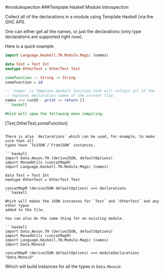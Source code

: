 #modulespection 
###Template Haskell Module Introspection 

Collect all of the declarations in a module using Template Haskell (via the GHC API). 
 
One can either get all the names, or just the declarations (only type declarations
are supported right now).

Here is a quick example
```haskell 
import Language.Haskell.TH.Module.Magic (names)

data Test = Test Int
newtype OtherTest = OtherTest Test

someFunction :: String -> String
someFunction = id

-- 'names' is Template Haskell function that will collect all of the 
-- toplevel declaration names of the current file.
names >>= runIO . print >> return []
```haskell

Which will spew the following when compiling.

```
[Test,OtherTest,someFunction]
```

There is also `declarations` which can be used, for example, to make sure that all
types have `ToJSON`/`FromJSON` instances. 

```haskell
import Data.Aeson.TH (deriveJSON, defaultOptions)
import MonadUtils (concatMapM)
import Language.Haskell.TH.Module.Magic (names)

data Test = Test Int
newtype OtherTest = OtherTest Test

concatMapM (deriveJSON defaultOptions) =<< declarations
```haskell

Which will makes the JSON instances for `Test` and `OtherTest` and any other types
added to the file.

You can also do the same thing for an existing module.

```haskell
import Data.Aeson.TH (deriveJSON, defaultOptions)
import MonadUtils (concatMapM)
import Language.Haskell.TH.Module.Magic (names)
import Data.Monoid

concatMapM (deriveJSON defaultOptions) =<< moduleDeclarations "Data.Monoid"
```

Which will build instances for all the types in `Data.Monoid`.
